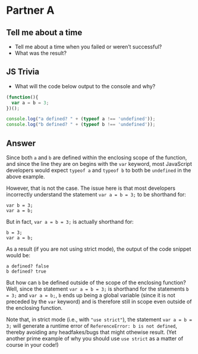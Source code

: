 # Partner A

## Tell me about a time
* Tell me about a time when you failed or weren’t successful?
* What was the result?

## JS Trivia
* What will the code below output to the console and why?

```JavaScript
(function(){
  var a = b = 3;
})();

console.log("a defined? " + (typeof a !== 'undefined'));
console.log("b defined? " + (typeof b !== 'undefined'));
```

## Answer
Since both `a` and `b` are defined within the enclosing scope of the function, and since the line they are on begins with the `var` keyword, most JavaScript developers would expect `typeof a` and `typeof b` to both be `undefined` in the above example.

However, that is not the case. The issue here is that most developers incorrectly understand the statement `var a = b = 3;` to be shorthand for:

```
var b = 3;
var a = b;
```

But in fact, `var a = b = 3;` is actually shorthand for:

```
b = 3;
var a = b;
```

As a result (if you are not using strict mode), the output of the code snippet would be:

```
a defined? false
b defined? true
```

But how can `b` be defined outside of the scope of the enclosing function? Well, since the statement `var a = b = 3;` is shorthand for the statements `b = 3;` and `var a = b;`, `b` ends up being a global variable (since it is not preceded by the `var` keyword) and is therefore still in scope even outside of the enclosing function.

Note that, in strict mode (i.e., with `"use strict"`), the statement `var a = b = 3;` will generate a runtime error of `ReferenceError: b is not defined`, thereby avoiding any headfakes/bugs that might othewise result. (Yet another prime example of why you should use `use strict` as a matter of course in your code!)
